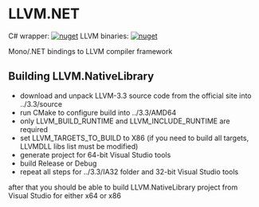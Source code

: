 LLVM.NET
========

C# wrapper: [![nuget](https://img.shields.io/nuget/v/LLVM.svg)](https://www.nuget.org/packages/LLVM/)
LLVM binaries: [![nuget](https://img.shields.io/nuget/v/LLVM.NativeLibrary.svg)](https://www.nuget.org/packages/LLVM.NativeLibrary/)

Mono/.NET bindings to LLVM compiler framework

## Building LLVM.NativeLibrary
- download and unpack LLVM-3.3 source code from the official site into ../3.3/source
- run CMake to configure build into ../3.3/AMD64
- only LLVM_BUILD_RUNTIME and LLVM_INCLUDE_RUNTIME are required
- set LLVM_TARGETS_TO_BUILD to X86 (if you need to build all targets, LLVMDLL libs list must be modified)
- generate project for 64-bit Visual Studio tools
- build Release or Debug
- repeat all steps for ../3.3/IA32 folder and 32-bit Visual Studio tools

after that you should be able to build LLVM.NativeLibrary project from Visual Studio for either x64 or x86



